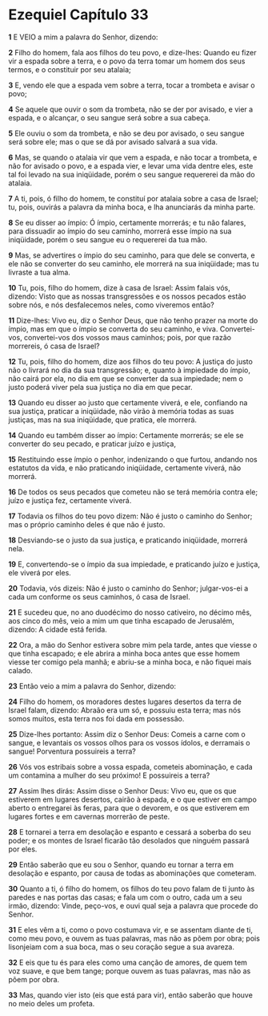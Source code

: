 # Ezequiel Capítulo 33

**1** 	E VEIO a mim a palavra do Senhor, dizendo:

**2** 	Filho do homem, fala aos filhos do teu povo, e dize-lhes: Quando eu fizer vir a espada sobre a terra, e o povo da terra tomar um homem dos seus termos, e o constituir por seu atalaia;

**3** 	E, vendo ele que a espada vem sobre a terra, tocar a trombeta e avisar o povo;

**4** 	Se aquele que ouvir o som da trombeta, não se der por avisado, e vier a espada, e o alcançar, o seu sangue será sobre a sua cabeça.

**5** 	Ele ouviu o som da trombeta, e não se deu por avisado, o seu sangue será sobre ele; mas o que se dá por avisado salvará a sua vida.

**6** 	Mas, se quando o atalaia vir que vem a espada, e não tocar a trombeta, e não for avisado o povo, e a espada vier, e levar uma vida dentre eles, este tal foi levado na sua iniqüidade, porém o seu sangue requererei da mão do atalaia.

**7** 	A ti, pois, ó filho do homem, te constituí por atalaia sobre a casa de Israel; tu, pois, ouvirás a palavra da minha boca, e lha anunciarás da minha parte.

**8** 	Se eu disser ao ímpio: Ó ímpio, certamente morrerás; e tu não falares, para dissuadir ao ímpio do seu caminho, morrerá esse ímpio na sua iniqüidade, porém o seu sangue eu o requererei da tua mão.

**9** 	Mas, se advertires o ímpio do seu caminho, para que dele se converta, e ele não se converter do seu caminho, ele morrerá na sua iniqüidade; mas tu livraste a tua alma.

**10** 	Tu, pois, filho do homem, dize à casa de Israel: Assim falais vós, dizendo: Visto que as nossas transgressões e os nossos pecados estão sobre nós, e nós desfalecemos neles, como viveremos então?

**11** 	Dize-lhes: Vivo eu, diz o Senhor Deus, que não tenho prazer na morte do ímpio, mas em que o ímpio se converta do seu caminho, e viva. Convertei-vos, convertei-vos dos vossos maus caminhos; pois, por que razão morrereis, ó casa de Israel?

**12** 	Tu, pois, filho do homem, dize aos filhos do teu povo: A justiça do justo não o livrará no dia da sua transgressão; e, quanto à impiedade do ímpio, não cairá por ela, no dia em que se converter da sua impiedade; nem o justo poderá viver pela sua justiça no dia em que pecar.

**13** 	Quando eu disser ao justo que certamente viverá, e ele, confiando na sua justiça, praticar a iniqüidade, não virão à memória todas as suas justiças, mas na sua iniqüidade, que pratica, ele morrerá.

**14** 	Quando eu também disser ao ímpio: Certamente morrerás; se ele se converter do seu pecado, e praticar juízo e justiça,

**15** 	Restituindo esse ímpio o penhor, indenizando o que furtou, andando nos estatutos da vida, e não praticando iniqüidade, certamente viverá, não morrerá.

**16** 	De todos os seus pecados que cometeu não se terá memória contra ele; juízo e justiça fez, certamente viverá.

**17** 	Todavia os filhos do teu povo dizem: Não é justo o caminho do Senhor; mas o próprio caminho deles é que não é justo.

**18** 	Desviando-se o justo da sua justiça, e praticando iniqüidade, morrerá nela.

**19** 	E, convertendo-se o ímpio da sua impiedade, e praticando juízo e justiça, ele viverá por eles.

**20** 	Todavia, vós dizeis: Não é justo o caminho do Senhor; julgar-vos-ei a cada um conforme os seus caminhos, ó casa de Israel.

**21** 	E sucedeu que, no ano duodécimo do nosso cativeiro, no décimo mês, aos cinco do mês, veio a mim um que tinha escapado de Jerusalém, dizendo: A cidade está ferida.

**22** 	Ora, a mão do Senhor estivera sobre mim pela tarde, antes que viesse o que tinha escapado; e ele abrira a minha boca antes que esse homem viesse ter comigo pela manhã; e abriu-se a minha boca, e não fiquei mais calado.

**23** 	Então veio a mim a palavra do Senhor, dizendo:

**24** 	Filho do homem, os moradores destes lugares desertos da terra de Israel falam, dizendo: Abraão era um só, e possuiu esta terra; mas nós somos muitos, esta terra nos foi dada em possessão.

**25** 	Dize-lhes portanto: Assim diz o Senhor Deus: Comeis a carne com o sangue, e levantais os vossos olhos para os vossos ídolos, e derramais o sangue! Porventura possuireis a terra?

**26** 	Vós vos estribais sobre a vossa espada, cometeis abominação, e cada um contamina a mulher do seu próximo! E possuireis a terra?

**27** 	Assim lhes dirás: Assim disse o Senhor Deus: Vivo eu, que os que estiverem em lugares desertos, cairão à espada, e o que estiver em campo aberto o entregarei às feras, para que o devorem, e os que estiverem em lugares fortes e em cavernas morrerão de peste.

**28** 	E tornarei a terra em desolação e espanto e cessará a soberba do seu poder; e os montes de Israel ficarão tão desolados que ninguém passará por eles.

**29** 	Então saberão que eu sou o Senhor, quando eu tornar a terra em desolação e espanto, por causa de todas as abominações que cometeram.

**30** 	Quanto a ti, ó filho do homem, os filhos do teu povo falam de ti junto às paredes e nas portas das casas; e fala um com o outro, cada um a seu irmão, dizendo: Vinde, peço-vos, e ouvi qual seja a palavra que procede do Senhor.

**31** 	E eles vêm a ti, como o povo costumava vir, e se assentam diante de ti, como meu povo, e ouvem as tuas palavras, mas não as põem por obra; pois lisonjeiam com a sua boca, mas o seu coração segue a sua avareza.

**32** 	E eis que tu és para eles como uma canção de amores, de quem tem voz suave, e que bem tange; porque ouvem as tuas palavras, mas não as põem por obra.

**33** 	Mas, quando vier isto (eis que está para vir), então saberão que houve no meio deles um profeta.

